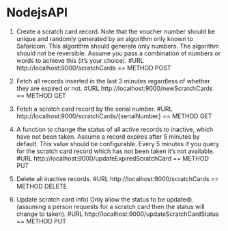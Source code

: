﻿# NodejsAPI
1. Create a scratch card record. 
   Note that the voucher number should be unique and randomly generated by an algorithm only known to Safaricom.
   This algorithm should generate only numbers. The algorithm should not be reversible. 
   Assume you pass a combination of numbers  or words to achieve this (it’s your choice).
	#URL http://localhost:9000/scratchCards == METHOD POST

2. Fetch all records inserted in the last 3 minutes regardless of whether they are expired or not.
	#URL http://localhost:9000/newScratchCards == METHOD GET
 
3. Fetch a scratch card record by the serial number. 
	#URL http://localhost:9000/scratchCards/{serialNumber} == METHOD GET

4.  A function to change the status of all active records to inactive, which have not been taken. Assume a record expires after 5 minutes by default. 
  This value should be configurable. 
  Every 5 minutes if you query for the scratch card record which has not been taken it’s not available.
	#URL http://localhost:9000/updateExpiredScratchCard == METHOD PUT
  
5. Delete all inactive records.
	#URL http://localhost:9000/scratchCards == METHOD DELETE
 
6. Update scratch card info( Only allow the status to be updated).
  (assuming a person requests for a scratch card then the status will change to taken). 
	#URL http://localhost:9000/updateScratchCardStatus == METHOD PUT
 


